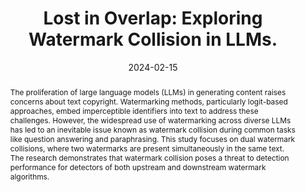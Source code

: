 ---
title: "Lost in Overlap: Exploring Watermark Collision in LLMs."
authors: [Yiyang Luo*, Ke Lin*, Chao Gu*]
venue: 'arXiv'
date: 2024-02-15
tags: [Preprint, Watermarking]
teaser: /images/paper/wm_collision.jpg
link: https://arxiv.org/abs/2403.10020
# codeurl: 
# projecturl: 
abstract: The proliferation of large language models (LLMs) in generating content raises concerns about text copyright. Watermarking methods, particularly logit-based approaches, embed imperceptible identifiers into text to address these challenges. However, the widespread use of watermarking across diverse LLMs has led to an inevitable issue known as watermark collision during common tasks like question answering and paraphrasing. This study focuses on dual watermark collisions, where two watermarks are present simultaneously in the same text. The research demonstrates that watermark collision poses a threat to detection performance for detectors of both upstream and downstream watermark algorithms.
---